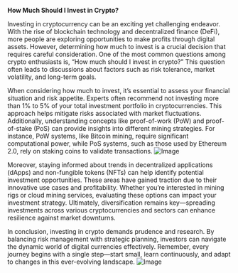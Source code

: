 **How Much Should I Invest in Crypto?**

Investing in cryptocurrency can be an exciting yet challenging endeavor. With the rise of blockchain technology and decentralized finance (DeFi), more people are exploring opportunities to make profits through digital assets. However, determining how much to invest is a crucial decision that requires careful consideration. One of the most common questions among crypto enthusiasts is, “How much should I invest in crypto?” This question often leads to discussions about factors such as risk tolerance, market volatility, and long-term goals.

When considering how much to invest, it’s essential to assess your financial situation and risk appetite. Experts often recommend not investing more than 1% to 5% of your total investment portfolio in cryptocurrencies. This approach helps mitigate risks associated with market fluctuations. Additionally, understanding concepts like proof-of-work (PoW) and proof-of-stake (PoS) can provide insights into different mining strategies. For instance, PoW systems, like Bitcoin mining, require significant computational power, while PoS systems, such as those used by Ethereum 2.0, rely on staking coins to validate transactions. ![Image](https://github.com/user-attachments/assets/b6e7b7a2-655e-4d44-8baa-20c566a3cb65)

Moreover, staying informed about trends in decentralized applications (dApps) and non-fungible tokens (NFTs) can help identify potential investment opportunities. These areas have gained traction due to their innovative use cases and profitability. Whether you’re interested in mining rigs or cloud mining services, evaluating these options can impact your investment strategy. Ultimately, diversification remains key—spreading investments across various cryptocurrencies and sectors can enhance resilience against market downturns.

In conclusion, investing in crypto demands prudence and research. By balancing risk management with strategic planning, investors can navigate the dynamic world of digital currencies effectively. Remember, every journey begins with a single step—start small, learn continuously, and adapt to changes in this ever-evolving landscape. ![Image](https://github.com/user-attachments/assets/b6e7b7a2-655e-4d44-8baa-20c566a3cb65)